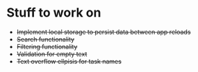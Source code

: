 # Stuff to work on

* ~~Implement local storage to persist data between app reloads~~
* ~~Search functionality~~
* ~~Filtering functionality~~
* ~~Validation for empty text~~
* ~~Text overflow ellpisis for task names~~